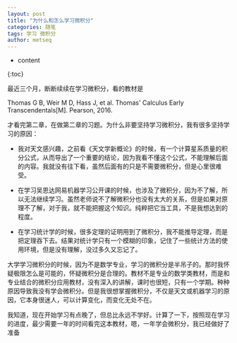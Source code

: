 ```yaml
---
layout: post
title: "为什么和怎么学习微积分"
categories: 随笔
tags: 学习 微积分
author: metseq
---
```


* content

{:toc}

最近三个月，断断续续在学习微积分，看的教材是

Thomas G B, Weir M D, Hass J, et al. Thomas' Calculus Early Transcendentals[M]. Pearson, 2016.

才看完第二章，在做第二章的习题。为什么非要坚持学习微积分，我有很多坚持学习的原因：

- 我对天文感兴趣，之前看《天文学新概论》的时候，有一个计算星系质量的积分公式，从而导出了一个重要的结论，因为我看不懂这个公式，不能理解后面的内容。我就没有往下看，虽然后面有的只是不需要微积分，但是心里很难受。

- 在学习吴恩达网易机器学习公开课的时候，也涉及了微积分，因为不了解，所以无法继续学习。虽然老师说不了解微积分也没有太大的关系，但是如果对原理不了解，对于我，就不能把握这个知识。纯粹把它当工具，不是我想达到的程度。

- 在学习统计学的时候，很多定理的证明用到了微积分，我不能推导定理，而是把定理吞下去。结果对统计学只有一个模糊的印象，记住了一些统计方法的使用环境，但是没有理解，没过多久又忘记了。

大学学习微积分的时候，因为不是数学专业，学习的微积分是半吊子的。那时我怀疑极限怎么是可能的，怀疑微积分是合理的。教材不是专业的数学类教材，而是和专业结合的微积分应用教材，没有深入的讲解，课时也很短，只有一个学期。种种原因导致我没有学会微积分。但是我很想掌握微积分，不仅是天文或机器学习的原因，它本身很迷人，可以计算变化，而变化无处不在。

我知道，现在开始学习有点晚了，但总比永远不学好。计算了一下，按照现在学习的进度，最少需要一年的时间看完这本教材，嗯，一年学会微积分，我已经做好了准备

